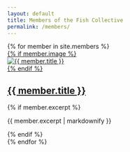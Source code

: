 ```yaml
---
layout: default
title: Members of the Fish Collective
permalink: /members/
---
```


<div class="grid-container">
  <div class="grid-x grid-margin-x small-up-1 medium-up-2 large-up-3">
    {% for member in site.members %}
      <article class="cell archive__item" itemscope itemtype="https://schema.org/CreativeWork">
        <a href="{{ member.external_url | default: member.url }}" target="_blank" rel="noopener" class="archive__item-title">
          {% if member.image %}
            <div class="archive__item-teaser">
              <img src="{{ member.image }}" alt="{{ member.title }}">
            </div>
          {% endif %}
          <h2 itemprop="headline">{{ member.title }}</h2>
        </a>
        {% if member.excerpt %}
          <p itemprop="description">{{ member.excerpt | markdownify }}</p>
        {% endif %}
      </article>
    {% endfor %}
  </div>
</div>
